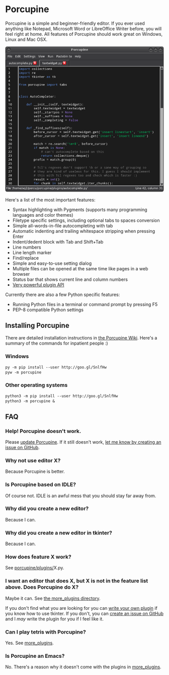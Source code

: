 # Porcupine

Porcupine is a simple and beginner-friendly editor. If you ever used anything
like Notepad, Microsoft Word or LibreOffice Writer before, you will feel right
at home. All features of Porcupine should work great on Windows, Linux and Mac
OSX.

![Screenshot.](screenshot.png)

Here's a list of the most important features:

- Syntax highlighting with Pygments (supports many programming languages and
  color themes)
- Filetype specific settings, including optional tabs to spaces conversion
- Simple all-words-in-file autocompleting with tab
- Automatic indenting and trailing whitespace stripping when pressing Enter
- Indent/dedent block with Tab and Shift+Tab
- Line numbers
- Line length marker
- Find/replace
- Simple and easy-to-use setting dialog
- Multiple files can be opened at the same time like pages in a web browser
- Status bar that shows current line and column numbers
- [Very powerful plugin API](https://akuli.github.io/porcupine/)

Currently there are also a few Python specific features:

- Running Python files in a terminal or command prompt by pressing F5
- PEP-8 compatible Python settings

## Installing Porcupine

There are detailed installation instructions in [the Porcupine
Wiki](https://github.com/Akuli/porcupine/wiki/Installing-and-Running-Porcupine).
Here's a summary of the commands for inpatient people :)

### Windows

    py -m pip install --user http://goo.gl/SnlfHw
    pyw -m porcupine

### Other operating systems

    python3 -m pip install --user http://goo.gl/SnlfHw
    python3 -m porcupine &

## FAQ

### Help! Porcupine doesn't work.

Please [update Porcupine](https://github.com/Akuli/porcupine/wiki/Installing-and-Running-Porcupine#updating-porcupine).
If it still doesn't work, [let me know by creating an issue on
GitHub](http://github.com/Akuli/porcupine/issues/new).

### Why not use editor X?

Because Porcupine is better.

### Is Porcupine based on IDLE?

Of course not. IDLE is an awful mess that you should stay far away from.

### Why did you create a new editor?

Because I can.

### Why did you create a new editor in tkinter?

Because I can.

### How does feature X work?

See [porcupine/plugins/](porcupine/plugins/)X.py.

### I want an editor that does X, but X is not in the feature list above. Does Porcupine do X?

Maybe it can. See [the more_plugins directory](more_plugins/).

If you don't find what you are looking for you can [write your own
plugin](https://akuli.github.io/porcupine/plugin-intro.html) if you know
how to use tkinter. If you don't, you can [create an issue on
GitHub](https://github.com/Akuli/porcupine/issues/new) and I *may* write
the plugin for you if I feel like it.

### Can I play tetris with Porcupine?

Yes. See [more_plugins](more_plugins/).

### Is Porcupine an Emacs?

No. There's a reason why it doesn't come with the plugins in
[more_plugins](more_plugins/).

